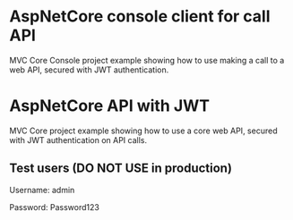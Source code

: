 # AspNetCore console client for call API
MVC Core Console project example showing how to use making a call to a web API, secured with JWT authentication.

# AspNetCore API with JWT
MVC Core project example showing how to use a core web API, secured with JWT authentication on API calls.

## Test users (DO NOT USE in production)
Username: admin

Password: Password123